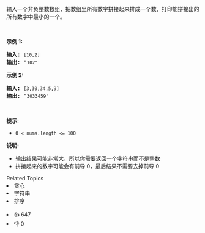 <p>输入一个非负整数数组，把数组里所有数字拼接起来排成一个数，打印能拼接出的所有数字中最小的一个。</p>

<p>&nbsp;</p>

<p><strong>示例 1:</strong></p>

<pre><strong>输入:</strong> <span><code>[10,2]</code></span>
<strong>输出:</strong> "<span><code>102"</code></span></pre>

<p><strong>示例&nbsp;2:</strong></p>

<pre><strong>输入:</strong> <span><code>[3,30,34,5,9]</code></span>
<strong>输出:</strong> "<span><code>3033459"</code></span></pre>

<p>&nbsp;</p>

<p><strong>提示:</strong></p>

<ul> 
 <li><code>0 &lt; nums.length &lt;= 100</code></li> 
</ul>

<p><strong>说明: </strong></p>

<ul> 
 <li>输出结果可能非常大，所以你需要返回一个字符串而不是整数</li> 
 <li>拼接起来的数字可能会有前导 0，最后结果不需要去掉前导 0</li> 
</ul>

<div><div>Related Topics</div><div><li>贪心</li><li>字符串</li><li>排序</li></div></div><br><div><li>👍 647</li><li>👎 0</li></div>